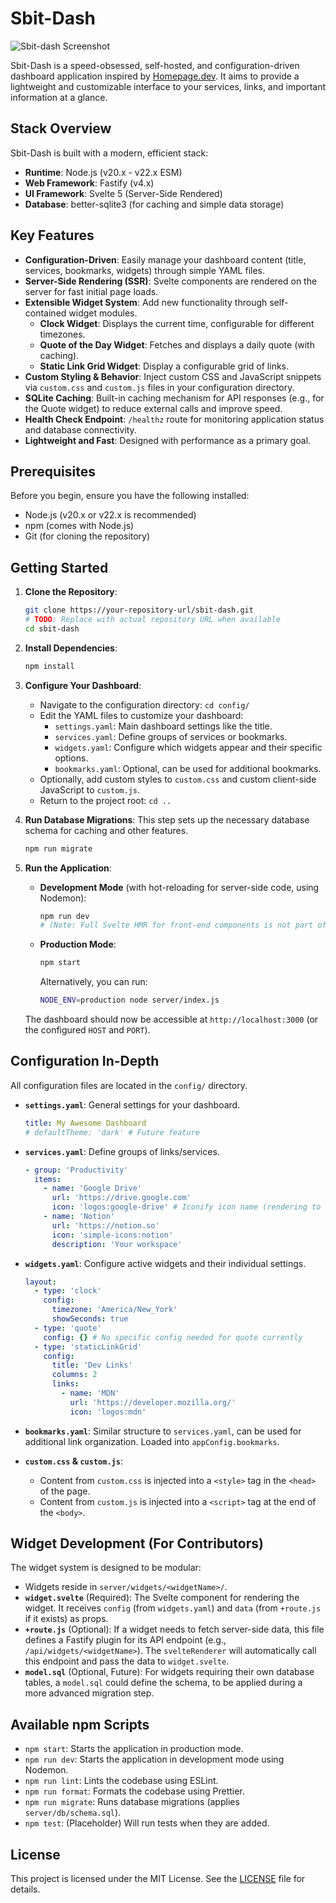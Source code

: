 # Sbit-Dash

![Sbit-dash Screenshot](placeholder.png) <!-- TODO: Add screenshot -->

Sbit-Dash is a speed-obsessed, self-hosted, and configuration-driven dashboard application inspired by [Homepage.dev](https://gethomepage.dev/). It aims to provide a lightweight and customizable interface to your services, links, and important information at a glance.

## Stack Overview

Sbit-Dash is built with a modern, efficient stack:

-   **Runtime**: Node.js (v20.x - v22.x ESM)
-   **Web Framework**: Fastify (v4.x)
-   **UI Framework**: Svelte 5 (Server-Side Rendered)
-   **Database**: better-sqlite3 (for caching and simple data storage)

## Key Features

-   **Configuration-Driven**: Easily manage your dashboard content (title, services, bookmarks, widgets) through simple YAML files.
-   **Server-Side Rendering (SSR)**: Svelte components are rendered on the server for fast initial page loads.
-   **Extensible Widget System**: Add new functionality through self-contained widget modules.
    -   **Clock Widget**: Displays the current time, configurable for different timezones.
    -   **Quote of the Day Widget**: Fetches and displays a daily quote (with caching).
    -   **Static Link Grid Widget**: Display a configurable grid of links.
-   **Custom Styling & Behavior**: Inject custom CSS and JavaScript snippets via `custom.css` and `custom.js` files in your configuration directory.
-   **SQLite Caching**: Built-in caching mechanism for API responses (e.g., for the Quote widget) to reduce external calls and improve speed.
-   **Health Check Endpoint**: `/healthz` route for monitoring application status and database connectivity.
-   **Lightweight and Fast**: Designed with performance as a primary goal.

## Prerequisites

Before you begin, ensure you have the following installed:

-   Node.js (v20.x or v22.x is recommended)
-   npm (comes with Node.js)
-   Git (for cloning the repository)

## Getting Started

1.  **Clone the Repository**:
    ```bash
    git clone https://your-repository-url/sbit-dash.git
    # TODO: Replace with actual repository URL when available
    cd sbit-dash
    ```

2.  **Install Dependencies**:
    ```bash
    npm install
    ```

3.  **Configure Your Dashboard**:
    -   Navigate to the configuration directory: `cd config/`
    -   Edit the YAML files to customize your dashboard:
        -   `settings.yaml`: Main dashboard settings like the title.
        -   `services.yaml`: Define groups of services or bookmarks.
        -   `widgets.yaml`: Configure which widgets appear and their specific options.
        -   `bookmarks.yaml`: Optional, can be used for additional bookmarks.
    -   Optionally, add custom styles to `custom.css` and custom client-side JavaScript to `custom.js`.
    -   Return to the project root: `cd ..`

4.  **Run Database Migrations**:
    This step sets up the necessary database schema for caching and other features.
    ```bash
    npm run migrate
    ```

5.  **Run the Application**:

    -   **Development Mode** (with hot-reloading for server-side code, using Nodemon):
        ```bash
        npm run dev
        # (Note: Full Svelte HMR for front-end components is not part of this basic setup)
        ```

    -   **Production Mode**:
        ```bash
        npm start
        ```
        Alternatively, you can run:
        ```bash
        NODE_ENV=production node server/index.js
        ```

    The dashboard should now be accessible at `http://localhost:3000` (or the configured `HOST` and `PORT`).

## Configuration In-Depth

All configuration files are located in the `config/` directory.

-   **`settings.yaml`**: General settings for your dashboard.
    ```yaml
    title: My Awesome Dashboard
    # defaultTheme: 'dark' # Future feature
    ```

-   **`services.yaml`**: Define groups of links/services.
    ```yaml
    - group: 'Productivity'
      items:
        - name: 'Google Drive'
          url: 'https://drive.google.com'
          icon: 'logos:google-drive' # Iconify icon name (rendering to be implemented)
        - name: 'Notion'
          url: 'https://notion.so'
          icon: 'simple-icons:notion'
          description: 'Your workspace'
    ```

-   **`widgets.yaml`**: Configure active widgets and their individual settings.
    ```yaml
    layout:
      - type: 'clock'
        config:
          timezone: 'America/New_York'
          showSeconds: true
      - type: 'quote'
        config: {} # No specific config needed for quote currently
      - type: 'staticLinkGrid'
        config:
          title: 'Dev Links'
          columns: 2
          links:
            - name: 'MDN'
              url: 'https://developer.mozilla.org/'
              icon: 'logos:mdn'
    ```

-   **`bookmarks.yaml`**: Similar structure to `services.yaml`, can be used for additional link organization. Loaded into `appConfig.bookmarks`.

-   **`custom.css` & `custom.js`**:
    -   Content from `custom.css` is injected into a `<style>` tag in the `<head>` of the page.
    -   Content from `custom.js` is injected into a `<script>` tag at the end of the `<body>`.

## Widget Development (For Contributors)

The widget system is designed to be modular:

-   Widgets reside in `server/widgets/<widgetName>/`.
-   **`widget.svelte`** (Required): The Svelte component for rendering the widget. It receives `config` (from `widgets.yaml`) and `data` (from `+route.js` if it exists) as props.
-   **`+route.js`** (Optional): If a widget needs to fetch server-side data, this file defines a Fastify plugin for its API endpoint (e.g., `/api/widgets/<widgetName>`). The `svelteRenderer` will automatically call this endpoint and pass the data to `widget.svelte`.
-   **`model.sql`** (Optional, Future): For widgets requiring their own database tables, a `model.sql` could define the schema, to be applied during a more advanced migration step.

## Available npm Scripts

-   `npm start`: Starts the application in production mode.
-   `npm run dev`: Starts the application in development mode using Nodemon.
-   `npm run lint`: Lints the codebase using ESLint.
-   `npm run format`: Formats the codebase using Prettier.
-   `npm run migrate`: Runs database migrations (applies `server/db/schema.sql`).
-   `npm test`: (Placeholder) Will run tests when they are added.

## License

This project is licensed under the MIT License. See the [LICENSE](LICENSE) file for details.
<!-- TODO: Create a LICENSE file with MIT License text -->
